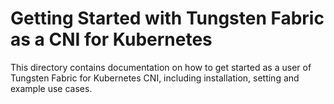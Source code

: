 Getting Started with Tungsten Fabric as a CNI for Kubernetes
============================================================

This directory contains documentation on how to get started as a user of Tungsten Fabric for Kubernetes CNI,
including installation, setting and example use cases.
